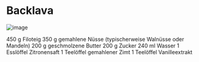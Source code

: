 # Backlava 

![image](https://encrypted-tbn0.gstatic.com/images?q=tbn:ANd9GcT_5dU6FR0a2nHrhUAHQ-Pwgb568DNig579VaVzOEhwtQ&s)

450 g Filoteig
350 g gemahlene Nüsse (typischerweise Walnüsse oder Mandeln)
200 g geschmolzene Butter
200 g Zucker
240 ml Wasser
1 Esslöffel Zitronensaft
1 Teelöffel gemahlener Zimt
1 Teelöffel Vanilleextrakt